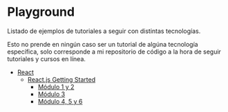 # Playground
Listado de ejemplos de tutoriales a seguir con distintas tecnologías.

Esto no prende en ningún caso ser un tutorial de algúna tecnología específica, solo corresponde a mi repositorio de código a la hora de seguir tutoriales y cursos en línea.

* [React](https://github.com/sebmaldo/playground/tree/master/react)
    * [React.js Getting Started](https://github.com/sebmaldo/playground/tree/master/react/1.%20React%20Getting%20Started)
        * [Módulo 1 y 2](https://github.com/sebmaldo/playground/tree/master/react/1.%20React%20Getting%20Started/module-1-2)
        * [Módulo 3](https://github.com/sebmaldo/playground/tree/master/react/1.%20React%20Getting%20Started/module-3)
        * [Módulo 4, 5 y 6]()